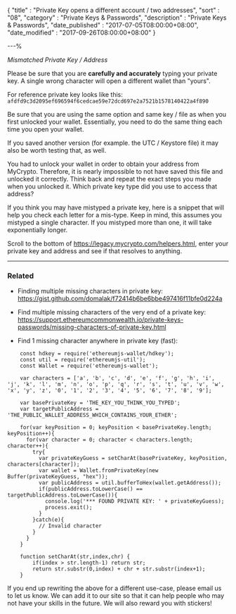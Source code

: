 {
"title"       : "Private Key opens a different account / two addresses",
"sort"        : "08",
"category"    : "Private Keys & Passwords",
"description" : "Private Keys & Passwords",
"date_published" : "2017-07-05T08:00:00+08:00",
"date_modified"  : "2017-09-26T08:00:00+08:00"
}

---%



*Mismatched Private Key / Address*


Please be sure that you are **carefully and accurately** typing your private key. A single wrong character will open a different wallet than "yours".

For reference private key looks like this: `afdfd9c3d2095ef696594f6cedcae59e72dcd697e2a7521b1578140422a4f890`

Be sure that you are using the same option and same key / file as when you first unlocked your wallet. Essentially, you need to do the same thing each time you open your wallet.

If you saved another version (for example. the UTC / Keystore file) it may also be worth testing that, as well.

You had to unlock your wallet in order to obtain your address from MyCrypto. Therefore, it is nearly impossible to not have saved this file and unlocked it correctly. Think back and repeat the exact steps you made when you unlocked it. Which private key type did you use to access that address?

If you think you may have mistyped a private key, here is a snippet that will help you check each letter for a mis-type. Keep in mind, this assumes you mistyped a single character. If you mistyped more than one, it will take exponentially longer.

Scroll to the bottom of https://legacy.mycrypto.com/helpers.html, enter your private key and address and see if that resolves to anything.

---

### Related

- Finding multiple missing characters in private key: https://gist.github.com/domalak/f72414b6be6bbe497416f11bfe0d224a

- Find multiple missing characters of the very end of a private key: https://support.ethereumcommonwealth.io/private-keys-passwords/missing-characters-of-private-key.html

- Find 1 missing character anywhere in private key (fast):

```
    const hdkey = require('ethereumjs-wallet/hdkey');
    const util = require('ethereumjs-util');
    const Wallet = require('ethereumjs-wallet');

    var characters = ['a', 'b', 'c', 'd', 'e', 'f', 'g', 'h', 'i', 'j', 'k', 'l', 'm', 'n', 'o', 'p', 'q', 'r', 's', 't', 'u', 'v', 'w', 'x', 'y', 'z', '0', '1', '2', '3', '4', '5', '6', '7', '8', '9'];

    var basePrivateKey = 'THE_KEY_YOU_THINK_YOU_TYPED';
    var targetPublicAddress = 'THE_PUBLIC_WALLET_ADDRESS_WHICH_CONTAINS_YOUR_ETHER';

    for(var keyPosition = 0; keyPosition < basePrivateKey.length; keyPosition++){
      for(var character = 0; character < characters.length; character++){
        try{
          var privateKeyGuess = setCharAt(basePrivateKey, keyPosition, characters[character]);
          var wallet = Wallet.fromPrivateKey(new Buffer(privateKeyGuess, "hex"));
          var publicAddress = util.bufferToHex(wallet.getAddress());
          if(publicAddress.toLowerCase() == targetPublicAddress.toLowerCase()){
            console.log('*** FOUND PRIVATE KEY: ' + privateKeyGuess);
            process.exit();
          }
        }catch(e){
          // Invalid character
        }
      }
    }

    function setCharAt(str,index,chr) {
        if(index > str.length-1) return str;
        return str.substr(0,index) + chr + str.substr(index+1);
    }
```

If you end up rewriting the above for a different use-case, please email us to let us know. We can add it to our site so that it can help people who may not have your skills in the future. We will also reward you with stickers!
